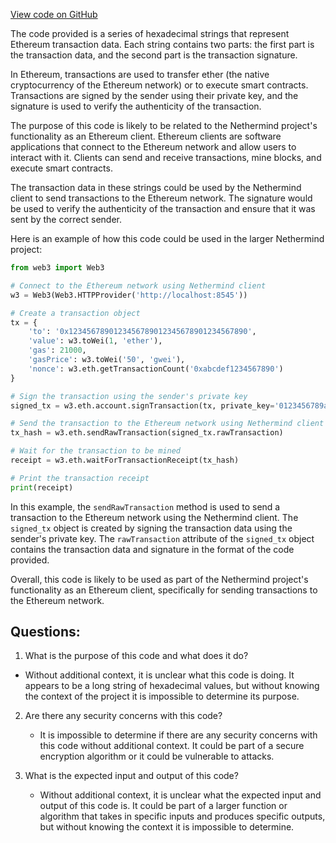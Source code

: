 [View code on GitHub](https://github.com/NethermindEth/nethermind/src/bench_precompiles/vectors/sha256/current/input_param_scalar_192_gas_132.csv)

The code provided is a series of hexadecimal strings that represent Ethereum transaction data. Each string contains two parts: the first part is the transaction data, and the second part is the transaction signature. 

In Ethereum, transactions are used to transfer ether (the native cryptocurrency of the Ethereum network) or to execute smart contracts. Transactions are signed by the sender using their private key, and the signature is used to verify the authenticity of the transaction. 

The purpose of this code is likely to be related to the Nethermind project's functionality as an Ethereum client. Ethereum clients are software applications that connect to the Ethereum network and allow users to interact with it. Clients can send and receive transactions, mine blocks, and execute smart contracts. 

The transaction data in these strings could be used by the Nethermind client to send transactions to the Ethereum network. The signature would be used to verify the authenticity of the transaction and ensure that it was sent by the correct sender. 

Here is an example of how this code could be used in the larger Nethermind project:

```python
from web3 import Web3

# Connect to the Ethereum network using Nethermind client
w3 = Web3(Web3.HTTPProvider('http://localhost:8545'))

# Create a transaction object
tx = {
    'to': '0x1234567890123456789012345678901234567890',
    'value': w3.toWei(1, 'ether'),
    'gas': 21000,
    'gasPrice': w3.toWei('50', 'gwei'),
    'nonce': w3.eth.getTransactionCount('0xabcdef1234567890')
}

# Sign the transaction using the sender's private key
signed_tx = w3.eth.account.signTransaction(tx, private_key='0123456789abcdef0123456789abcdef0123456789abcdef0123456789abcdef')

# Send the transaction to the Ethereum network using Nethermind client
tx_hash = w3.eth.sendRawTransaction(signed_tx.rawTransaction)

# Wait for the transaction to be mined
receipt = w3.eth.waitForTransactionReceipt(tx_hash)

# Print the transaction receipt
print(receipt)
```

In this example, the `sendRawTransaction` method is used to send a transaction to the Ethereum network using the Nethermind client. The `signed_tx` object is created by signing the transaction data using the sender's private key. The `rawTransaction` attribute of the `signed_tx` object contains the transaction data and signature in the format of the code provided. 

Overall, this code is likely to be used as part of the Nethermind project's functionality as an Ethereum client, specifically for sending transactions to the Ethereum network.
## Questions: 
 1. What is the purpose of this code and what does it do?
   - Without additional context, it is unclear what this code is doing. It appears to be a long string of hexadecimal values, but without knowing the context of the project it is impossible to determine its purpose.
   
2. Are there any security concerns with this code?
   - It is impossible to determine if there are any security concerns with this code without additional context. It could be part of a secure encryption algorithm or it could be vulnerable to attacks. 

3. What is the expected input and output of this code?
   - Without additional context, it is unclear what the expected input and output of this code is. It could be part of a larger function or algorithm that takes in specific inputs and produces specific outputs, but without knowing the context it is impossible to determine.